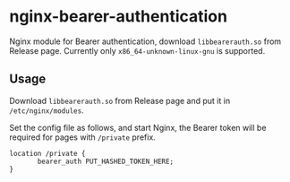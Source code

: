 # nginx-bearer-authentication

Nginx module for Bearer authentication, download `libbearerauth.so` from Release page. Currently only `x86_64-unknown-linux-gnu` is supported.

## Usage

Download `libbearerauth.so` from Release page and put it in `/etc/nginx/modules`.

Set the config file as follows, and start Nginx, the Bearer token will be required for pages with `/private` prefix.

```
location /private {
       bearer_auth PUT_HASHED_TOKEN_HERE;
}
```
